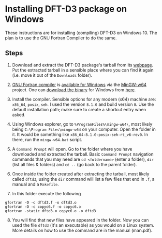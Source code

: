 # Installing DFT-D3 package on Windows

These instructions are for installing (compiling) DFT-D3 on Windows 10. The
plan is to use the GNU Fortran Compiler to do the same.

## Steps
1. Download and extract the DFT-D3 package's tarball from its
[webpage](https://www.chemie.uni-bonn.de/pctc/mulliken-center/software/dft-d3/). 
Put the extracted tarball in a sensible place where you can find it again
(i.e. move it out of the `Downloads` folder).

2. [GNU Fortran compiler](https://gcc.gnu.org/wiki/GFortran) is [available for
Windows](https://gcc.gnu.org/wiki/GFortranBinaries) via the
[MinGW-w64](http://mingw-w64.sourceforge.net/) project. One can [download the
binary](http://mingw-w64.org/doku.php/download) for Windows from
[here](http://mingw-w64.org/doku.php/download/mingw-builds).

3. Install the compiler. Sensible options for any modern (x64) machine are:
`x86_64`, `posix`, `seh`. I used the version `8.1.0` and build version `0`.
Use the default installation path; make sure to create a shortcut entry when
asked.

4. Using Windows explorer, go to `%ProgramFiles%\mingw-w64\`, most likely being
 `C:\Program Files\mingw-w64` on your computer. Open the folder in it. It would
 be something like `x86_64-8.1.0-posix-seh-rt_v6-rev0`. In there, run the
 `mingw-w64.bat` script.

5. A `Command Prompt` will open. Go to the folder where you have downloaded and
extracted the tarball. Basic `Command Prompt` navigation commands that you may
need are `cd <foldername>` (enter a folder), `dir` (list all files & folders)
and `cd ..` (go back to the parent folder).

6. Once inside the folder created after extracting the tarball, most likely
called `dftd3`, using the `dir` command will list a few files that end in `.f`,
a manual and a `Makefile`.

7. In this folder execute the following
```
gfortran -O -c dftd3.f -o dftd3.o
gfortran -O -c copyc6.f -o copyc6.o
gfortran -static dftd3.o copyc6.o -o dftd3 
```

8. You will find that new files have appeared in the folder. Now you can used
the file `dftd3` (it's an executable) as you would on a Linux system. More
details on how to use the command are in the manual (man.pdf).